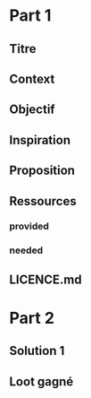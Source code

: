 # Part 1  

## Titre  
## Context  
## Objectif  
## Inspiration  
## Proposition  
## Ressources
### provided
### needed
## LICENCE.md

# Part 2  

## Solution 1
## Loot gagné
